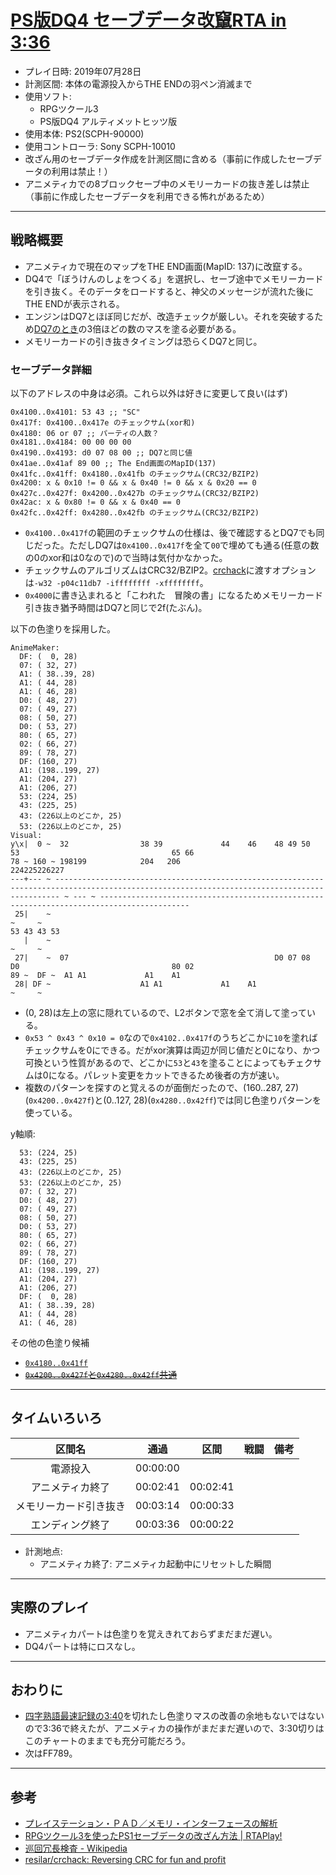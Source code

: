﻿# [PS版DQ4 セーブデータ改竄RTA in 3:36](https://www.youtube.com/watch?v=tfuQmQ-ua6Y)

- プレイ日時: 2019年07月28日
- 計測区間: 本体の電源投入からTHE ENDの羽ペン消滅まで
- 使用ソフト:
  - RPGツクール3
  - PS版DQ4 アルティメットヒッツ版
- 使用本体: PS2(SCPH-90000)
- 使用コントローラ: Sony SCPH-10010
- 改ざん用のセーブデータ作成を計測区間に含める（事前に作成したセーブデータの利用は禁止！）
- アニメティカでの8ブロックセーブ中のメモリーカードの抜き差しは禁止（事前に作成したセーブデータを利用できる怖れがあるため）

----

## 戦略概要

- アニメティカで現在のマップをTHE END画面(MapID: 137)に改竄する。
- DQ4で「ぼうけんのしょをつくる」を選択し、セーブ途中でメモリーカードを引き抜く。そのデータをロードすると、神父のメッセージが流れた後にTHE ENDが表示される。
- エンジンはDQ7とほぼ同じだが、改造チェックが厳しい。それを突破するため[DQ7のとき](https://github.com/pingval/DQ7/blob/master/rta-saveglitch-20190630-00h02m49s.md)の3倍ほどの数のマスを塗る必要がある。
- メモリーカードの引き抜きタイミングは恐らくDQ7と同じ。

### セーブデータ詳細

以下のアドレスの中身は必須。これら以外は好きに変更して良い(はず)
```
0x4100..0x4101: 53 43 ;; "SC"
0x417f: 0x4100..0x417e のチェックサム(xor和)
0x4180: 06 or 07 ;; パーティの人数？
0x4181..0x4184: 00 00 00 00
0x4190..0x4193: d0 07 08 00 ;; DQ7と同じ値
0x41ae..0x41af 89 00 ;; The End画面のMapID(137)
0x41fc..0x41ff: 0x4180..0x41fb のチェックサム(CRC32/BZIP2)
0x4200: x & 0x10 != 0 && x & 0x40 != 0 && x & 0x20 == 0
0x427c..0x427f: 0x4200..0x427b のチェックサム(CRC32/BZIP2)
0x42ac: x & 0x80 != 0 && x & 0x40 == 0
0x42fc..0x42ff: 0x4280..0x42fb のチェックサム(CRC32/BZIP2)
```

- `0x4100..0x417f`の範囲のチェックサムの仕様は、後で確認するとDQ7でも同じだった。ただしDQ7は`0x4100..0x417f`を全て`00`で埋めても通る(任意の数の0のxor和は0なので)ので当時は気付かなかった。
- チェックサムのアルゴリズムはCRC32/BZIP2。[crchack](https://github.com/resilar/crchack)に渡すオプションは`-w32 -p04c11db7 -iffffffff -xffffffff`。
- `0x4000`に書き込まれると「こわれた　冒険の書」になるためメモリーカード引き抜き猶予時間はDQ7と同じで2f(たぶん)。

以下の色塗りを採用した。
```
AnimeMaker:
  DF: (  0, 28)
  07: ( 32, 27)
  A1: ( 38..39, 28)
  A1: ( 44, 28)
  A1: ( 46, 28)
  D0: ( 48, 27)
  07: ( 49, 27)
  08: ( 50, 27)
  D0: ( 53, 27)
  80: ( 65, 27)
  02: ( 66, 27)
  89: ( 78, 27)
  DF: (160, 27)
  A1: (198..199, 27)
  A1: (204, 27)
  A1: (206, 27)
  53: (224, 25)
  43: (225, 25)
  43: (226以上のどこか, 25)
  53: (226以上のどこか, 25)
Visual:
y\x|  0 ~  32                38 39             44    46    48 49 50       53                                  65 66                                  78 ~ 160 ~ 198199            204   206                                                   224225226227
---+--- ~ --------------------------------------------------------------------------------------------------------------------------------------------- ~ --- ~ ------------------------------------------------------------------------------------------
 25|    ~                                                                                                                                               ~     ~                                                                                53 43 43 53
   |    ~                                                                                                                                               ~     ~                                                                                           
 27|    ~  07                                              D0 07 08       D0                                  80 02                                  89 ~  DF ~  A1 A1             A1    A1                                                               
 28| DF ~                    A1 A1             A1    A1                                                                                                 ~     ~                                                                                           
```
- (0, 28)は左上の窓に隠れているので、L2ボタンで窓を全て消して塗っている。
- `0x53 ^ 0x43 ^ 0x10 = 0`なので`0x4102..0x417f`のうちどこかに`10`を塗ればチェックサムを0にできる。だがxor演算は両辺が同じ値だと0になり、かつ可換という性質があるので、どこかに`53`と`43`を塗ることによってもチェクサムは0になる。パレット変更をカットできるため後者の方が速い。
- 複数のパターンを探すのと覚えるのが面倒だったので、(160..287, 27)(`0x4200..0x427f`)と(0..127, 28)(`0x4280..0x42ff`)では同じ色塗りパターンを使っている。

y軸順: 
```
  53: (224, 25)
  43: (225, 25)
  43: (226以上のどこか, 25)
  53: (226以上のどこか, 25)
  07: ( 32, 27)
  D0: ( 48, 27)
  07: ( 49, 27)
  08: ( 50, 27)
  D0: ( 53, 27)
  80: ( 65, 27)
  02: ( 66, 27)
  89: ( 78, 27)
  DF: (160, 27)
  A1: (198..199, 27)
  A1: (204, 27)
  A1: (206, 27)
  DF: (  0, 28)
  A1: ( 38..39, 28)
  A1: ( 44, 28)
  A1: ( 46, 28)
```

その他の色塗り候補
- [`0x4180..0x41ff`](./0x4180_checksum.txt)
- ~~[`0x4200..0x427f`と`0x4280..0x42ff`共通](./0x4200_0x4280_checksum.txt)~~

----

## タイムいろいろ

|区間名|通過|区間|戦闘|備考|
|:---:|:---:|:---:|:---:|:---:|
|電源投入|00:00:00|||
|アニメティカ終了|00:02:41|00:02:41|||
|メモリーカード引き抜き|00:03:14|00:00:33|||
|エンディング終了|00:03:36|00:00:22|||

- 計測地点:
  - アニメティカ終了: アニメティカ起動中にリセットした瞬間

----

## 実際のプレイ

- アニメティカパートは色塗りを覚えきれておらずまだまだ遅い。
- DQ4パートは特にロスなし。

----

## おわりに

- [四字熟語最速記録の3:40](https://www.speedrun.com/Yojijukugo_Flash/run/zq3gx6ry)を切れたし色塗りマスの改善の余地もないではないので3:36で終えたが、アニメティカの操作がまだまだ遅いので、3:30切りはこのチャートのままでも充分可能だろう。
- 次はFF789。

----

## 参考

- [プレイステーション・ＰＡＤ／メモリ・インターフェースの解析](http://kaele.com/~kashima/games/ps_jpn.txt)
- [RPGツクール3を使ったPS1セーブデータの改ざん方法 | RTAPlay!](https://rta-play.info/tool/save-glitch/)
- [巡回冗長検査 - Wikipedia](https://ja.wikipedia.org/wiki/%E5%B7%A1%E5%9B%9E%E5%86%97%E9%95%B7%E6%A4%9C%E6%9F%BB)
- [resilar/crchack: Reversing CRC for fun and profit](https://github.com/resilar/crchack)
